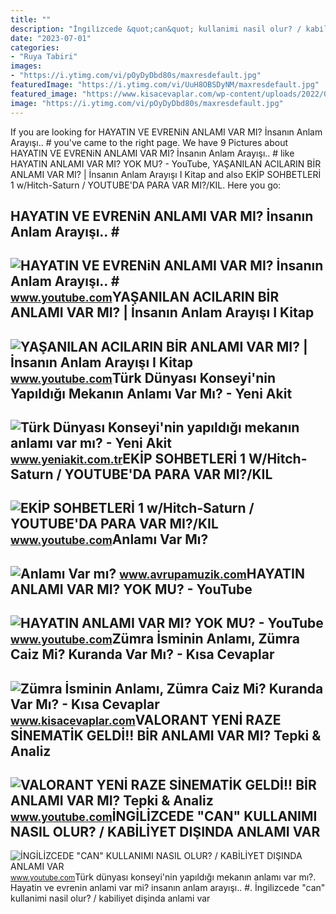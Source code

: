 ```yaml
---
title: ""
description: "İngi̇li̇zcede &quot;can&quot; kullanimi nasil olur? / kabi̇li̇yet dişinda anlami var"
date: "2023-07-01"
categories:
- "Ruya Tabiri"
images:
- "https://i.ytimg.com/vi/pOyDyDbd80s/maxresdefault.jpg"
featuredImage: "https://i.ytimg.com/vi/UuH8OBSDyNM/maxresdefault.jpg"
featured_image: "https://www.kisacevaplar.com/wp-content/uploads/2022/05/Zumra-isminin-anlami.png"
image: "https://i.ytimg.com/vi/pOyDyDbd80s/maxresdefault.jpg"
---
```


If you are looking for HAYATIN VE EVRENiN ANLAMI VAR MI? İnsanın Anlam Arayışı.. # you've came to the right page. We have 9 Pictures about HAYATIN VE EVRENiN ANLAMI VAR MI? İnsanın Anlam Arayışı.. # like HAYATIN ANLAMI VAR MI? YOK MU? - YouTube, YAŞANILAN ACILARIN BİR ANLAMI VAR MI? | İnsanın Anlam Arayışı I Kitap and also EKİP SOHBETLERİ 1 w/Hitch-Saturn / YOUTUBE'DA PARA VAR MI?/KIL. Here you go:

HAYATIN VE EVRENiN ANLAMI VAR MI? İnsanın Anlam Arayışı.. #
-----------------------------------------------------------

 ![HAYATIN VE EVRENiN ANLAMI VAR MI? İnsanın Anlam Arayışı.. #](https://i.ytimg.com/vi/50rIcN_pLSs/maxresdefault.jpg) <small>www.youtube.com</small>YAŞANILAN ACILARIN BİR ANLAMI VAR MI? | İnsanın Anlam Arayışı I Kitap
---------------------------------------------------------------------

 ![YAŞANILAN ACILARIN BİR ANLAMI VAR MI? | İnsanın Anlam Arayışı I Kitap](https://i.ytimg.com/vi/UuH8OBSDyNM/maxresdefault.jpg) <small>www.youtube.com</small>Türk Dünyası Konseyi'nin Yapıldığı Mekanın Anlamı Var Mı? - Yeni Akit
---------------------------------------------------------------------

 ![Türk Dünyası Konseyi'nin yapıldığı mekanın anlamı var mı? - Yeni Akit](https://cdn.yeniakit.com.tr/images/news/625/turk-dunyasi-konseyinin-yapildigi-mekanin-anlami-var-mi-h1636721803-77d66e.jpg) <small>www.yeniakit.com.tr</small>EKİP SOHBETLERİ 1 W/Hitch-Saturn / YOUTUBE'DA PARA VAR MI?/KIL
--------------------------------------------------------------

 ![EKİP SOHBETLERİ 1 w/Hitch-Saturn / YOUTUBE'DA PARA VAR MI?/KIL](https://i.ytimg.com/vi/i740jn_wWcE/maxresdefault.jpg) <small>www.youtube.com</small>Anlamı Var Mı?
--------------

 ![Anlamı Var mı?](https://www.avrupamuzik.com/image/cache/catalog/albumler/anlami-var-mi-75820-1100x1100.jpg) <small>www.avrupamuzik.com</small>HAYATIN ANLAMI VAR MI? YOK MU? - YouTube
----------------------------------------

 ![HAYATIN ANLAMI VAR MI? YOK MU? - YouTube](https://i.ytimg.com/vi/atA1MQ4_UzE/maxresdefault.jpg) <small>www.youtube.com</small>Zümra İsminin Anlamı, Zümra Caiz Mi? Kuranda Var Mı? - Kısa Cevaplar
--------------------------------------------------------------------

 ![Zümra İsminin Anlamı, Zümra Caiz Mi? Kuranda Var Mı? - Kısa Cevaplar](https://www.kisacevaplar.com/wp-content/uploads/2022/05/Zumra-isminin-anlami.png) <small>www.kisacevaplar.com</small>VALORANT YENİ RAZE SİNEMATİK GELDİ!! BİR ANLAMI VAR MI? Tepki &amp; Analiz
--------------------------------------------------------------------------

 ![VALORANT YENİ RAZE SİNEMATİK GELDİ!! BİR ANLAMI VAR MI? Tepki & Analiz](https://i.ytimg.com/vi/BE1dFI2jzY4/maxresdefault.jpg) <small>www.youtube.com</small>İNGİLİZCEDE "CAN" KULLANIMI NASIL OLUR? / KABİLİYET DIŞINDA ANLAMI VAR
----------------------------------------------------------------------

 ![İNGİLİZCEDE "CAN" KULLANIMI NASIL OLUR? / KABİLİYET DIŞINDA ANLAMI VAR](https://i.ytimg.com/vi/pOyDyDbd80s/maxresdefault.jpg) <small>www.youtube.com</small>Türk dünyası konseyi'nin yapıldığı mekanın anlamı var mı?. Hayatin ve evrenin anlami var mi? i̇nsanın anlam arayışı.. #. İngi̇li̇zcede "can" kullanimi nasil olur? / kabi̇li̇yet dişinda anlami var
